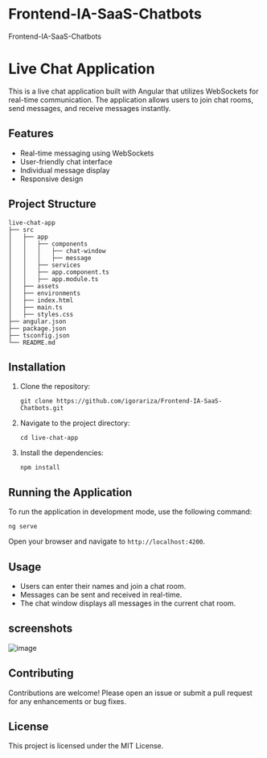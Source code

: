# Frontend-IA-SaaS-Chatbots
Frontend-IA-SaaS-Chatbots

# Live Chat Application

This is a live chat application built with Angular that utilizes WebSockets for real-time communication. The application allows users to join chat rooms, send messages, and receive messages instantly.

## Features

- Real-time messaging using WebSockets
- User-friendly chat interface
- Individual message display
- Responsive design

## Project Structure

```
live-chat-app
├── src
│   ├── app
│   │   ├── components
│   │   │   ├── chat-window
│   │   │   ├── message
│   │   ├── services
│   │   ├── app.component.ts
│   │   ├── app.module.ts
│   ├── assets
│   ├── environments
│   ├── index.html
│   ├── main.ts
│   ├── styles.css
├── angular.json
├── package.json
├── tsconfig.json
└── README.md
```

## Installation

1. Clone the repository:
   ```
   git clone https://github.com/igorariza/Frontend-IA-SaaS-Chatbots.git
   ```

2. Navigate to the project directory:
   ```
   cd live-chat-app
   ```

3. Install the dependencies:
   ```
   npm install
   ```

## Running the Application

To run the application in development mode, use the following command:
```
ng serve
```
Open your browser and navigate to `http://localhost:4200`.

## Usage

- Users can enter their names and join a chat room.
- Messages can be sent and received in real-time.
- The chat window displays all messages in the current chat room.

## screenshots

![image](https://github.com/user-attachments/assets/6d809a10-4f96-43c9-ba75-84fa2cc34471)

## Contributing

Contributions are welcome! Please open an issue or submit a pull request for any enhancements or bug fixes.

## License

This project is licensed under the MIT License.